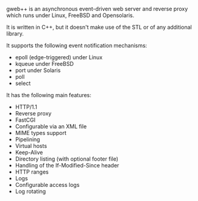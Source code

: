 gweb++ is an asynchronous event-driven web server and reverse proxy which runs under Linux, FreeBSD and Opensolaris.

It is written in C++, but it doesn't make use of the STL or of any additional library.

It supports the following event notification mechanisms:

- epoll (edge-triggered) under Linux
- kqueue under FreeBSD
- port under Solaris
- poll
- select

It has the following main features:
- HTTP/1.1
- Reverse proxy
- FastCGI
- Configurable via an XML file
- MIME types support
- Pipelining
- Virtual hosts
- Keep-Alive
- Directory listing (with optional footer file)
- Handling of the If-Modified-Since header
- HTTP ranges
- Logs
- Configurable access logs
- Log rotating
